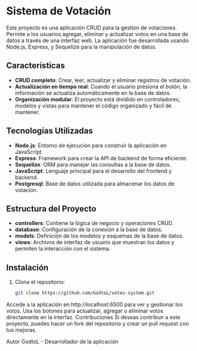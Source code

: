 # Sistema de Votación

Este proyecto es una aplicación CRUD para la gestión de votaciones. Permite a los usuarios agregar, eliminar  y actualizar votos en una base de datos a través de una interfaz web. La aplicación fue desarrollada usando Node.js, Express, y Sequelize para la manipulación de datos.

## Características

- **CRUD completo**: Crear, leer, actualizar y eliminar registros de votación.
- **Actualización en tiempo real**: Cuando el usuario presiona el botón, la información se actualiza automáticamente en la base de datos.
- **Organización modular**: El proyecto está dividido en controladores, modelos y vistas para mantener el código organizado y fácil de mantener.

## Tecnologías Utilizadas

- **Node.js**: Entorno de ejecución para construir la aplicación en JavaScript.
- **Express**: Framework para crear la API de backend de forma eficiente.
- **Sequelize**: ORM para manejar las consultas a la base de datos.
- **JavaScript**: Lenguaje principal para el desarrollo del frontend y backend.
- **Postgresql**: Base de datos utilizada para almacenar los datos de votación.

## Estructura del Proyecto

- **controllers**: Contiene la lógica de negocio y operaciones CRUD.
- **database**: Configuración de la conexión a la base de datos.
- **models**: Definición de los modelos y esquemas de la base de datos.
- **views**: Archivos de interfaz de usuario que muestran los datos y permiten la interacción con el sistema.

## Instalación

1. Clona el repositorio:
   ```bash
   git clone https://github.com/GodtoL/votes-system.git

Accede a la aplicación en http://localhost:6500 para ver y gestionar los votos.
Usa los botones para actualizar, agregar o eliminar votos directamente en la interfaz.
Contribuciones
Si deseas contribuir a este proyecto, puedes hacer un fork del repositorio y crear un pull request con tus mejoras.

Autor
GodtoL - Desarrollador de la aplicación
